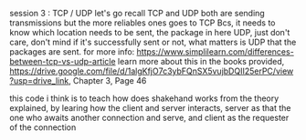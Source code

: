 session 3 : TCP / UDP
   let's go recall 
   TCP and UDP both are sending transmissions but the more reliables ones goes to TCP
   Bcs, it needs to know which location needs to be sent, the package in here
   UDP, just don't care, don't mind if it's successfully sent or not, what matters is UDP that the packages are sent.
   for more info: https://www.simplilearn.com/differences-between-tcp-vs-udp-article
   learn more about this in the books provided, https://drive.google.com/file/d/1algKfjO7c3ybFQnSX5vujbDQII25erPC/view?usp=drive_link, Chapter 3, Page 46
      



this code i think is to teach how does shakehand works from the theory explained, by learing how
the client and server interacts, server as that the one who awaits another connection and serve, and client
as the requester of the connection
